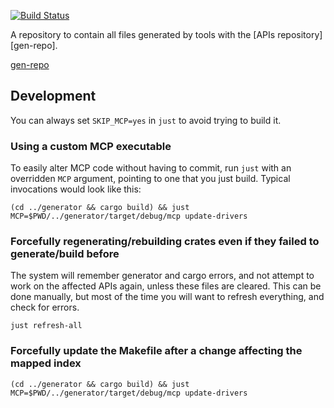 [![Build Status](https://travis-ci.org/google-apis-rs/generated.svg?branch=master)](https://travis-ci.org/google-apis-rs/generated)

A repository to contain all files generated by tools with the [APIs repository][gen-repo].

[gen-repo](https://github.com/google-apis-rs/apis)

## Development

You can always set `SKIP_MCP=yes` in `just` to avoid trying to build it.

### Using a custom MCP executable

To easily alter MCP code without having to commit, run `just` with an overridden `MCP` argument, pointing
to one that you just build. Typical invocations would look like this:

```
(cd ../generator && cargo build) && just MCP=$PWD/../generator/target/debug/mcp update-drivers
```

### Forcefully regenerating/rebuilding crates even if they failed to generate/build before

The system will remember generator and cargo errors, and not attempt to work on the affected APIs again, unless these files are cleared.
This can be done manually, but most of the time you will want to refresh everything, and check for errors.

```
just refresh-all
```

### Forcefully update the Makefile after a change affecting the mapped index

```
(cd ../generator && cargo build) && just MCP=$PWD/../generator/target/debug/mcp update-drivers
```




